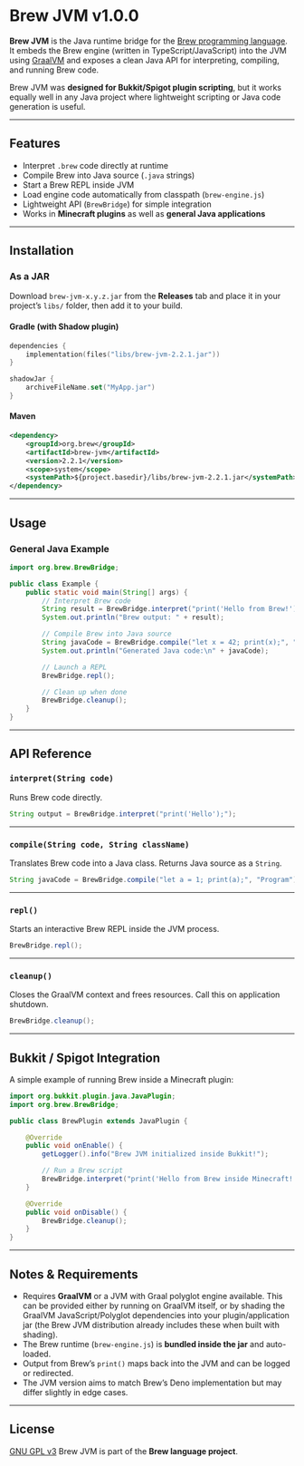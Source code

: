 # Brew JVM v1.0.0

**Brew JVM** is the Java runtime bridge for the [Brew programming language](https://github.com/KohanMathers/Brew).
It embeds the Brew engine (written in TypeScript/JavaScript) into the JVM using [GraalVM](https://www.graalvm.org/) and exposes a clean Java API for interpreting, compiling, and running Brew code.

Brew JVM was **designed for Bukkit/Spigot plugin scripting**, but it works equally well in any Java project where lightweight scripting or Java code generation is useful.

---

## Features

* Interpret `.brew` code directly at runtime
* Compile Brew into Java source (`.java` strings)
* Start a Brew REPL inside JVM
* Load engine code automatically from classpath (`brew-engine.js`)
* Lightweight API (`BrewBridge`) for simple integration
* Works in **Minecraft plugins** as well as **general Java applications**

---

## Installation

### As a JAR

Download `brew-jvm-x.y.z.jar` from the **Releases** tab and place it in your project’s `libs/` folder, then add it to your build.

#### Gradle (with Shadow plugin)

```kts
dependencies {
    implementation(files("libs/brew-jvm-2.2.1.jar"))
}

shadowJar {
    archiveFileName.set("MyApp.jar")
}
```

#### Maven

```xml
<dependency>
    <groupId>org.brew</groupId>
    <artifactId>brew-jvm</artifactId>
    <version>2.2.1</version>
    <scope>system</scope>
    <systemPath>${project.basedir}/libs/brew-jvm-2.2.1.jar</systemPath>
</dependency>
```

---

## Usage

### General Java Example

```java
import org.brew.BrewBridge;

public class Example {
    public static void main(String[] args) {
        // Interpret Brew code
        String result = BrewBridge.interpret("print('Hello from Brew!');");
        System.out.println("Brew output: " + result);

        // Compile Brew into Java source
        String javaCode = BrewBridge.compile("let x = 42; print(x);", "MyProgram");
        System.out.println("Generated Java code:\n" + javaCode);

        // Launch a REPL
        BrewBridge.repl();

        // Clean up when done
        BrewBridge.cleanup();
    }
}
```

---

## API Reference

### `interpret(String code)`

Runs Brew code directly.

```java
String output = BrewBridge.interpret("print('Hello');");
```

---

### `compile(String code, String className)`

Translates Brew code into a Java class. Returns Java source as a `String`.

```java
String javaCode = BrewBridge.compile("let a = 1; print(a);", "Program");
```

---

### `repl()`

Starts an interactive Brew REPL inside the JVM process.

```java
BrewBridge.repl();
```

---

### `cleanup()`

Closes the GraalVM context and frees resources. Call this on application shutdown.

```java
BrewBridge.cleanup();
```

---

## Bukkit / Spigot Integration

A simple example of running Brew inside a Minecraft plugin:

```java
import org.bukkit.plugin.java.JavaPlugin;
import org.brew.BrewBridge;

public class BrewPlugin extends JavaPlugin {

    @Override
    public void onEnable() {
        getLogger().info("Brew JVM initialized inside Bukkit!");

        // Run a Brew script
        BrewBridge.interpret("print('Hello from Brew inside Minecraft!');");
    }

    @Override
    public void onDisable() {
        BrewBridge.cleanup();
    }
}
```

---

## Notes & Requirements

* Requires **GraalVM** or a JVM with Graal polyglot engine available. This can be provided either by running on GraalVM itself, or by shading the GraalVM JavaScript/Polyglot dependencies into your plugin/application jar (the Brew JVM distribution already includes these when built with shading).
* The Brew runtime (`brew-engine.js`) is **bundled inside the jar** and auto-loaded.
* Output from Brew’s `print()` maps back into the JVM and can be logged or redirected.
* The JVM version aims to match Brew’s Deno implementation but may differ slightly in edge cases.

---

## License

[GNU GPL v3](LICENSE)
Brew JVM is part of the **Brew language project**.